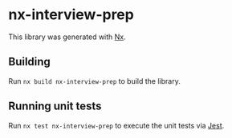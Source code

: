# nx-interview-prep

This library was generated with [Nx](https://nx.dev).

## Building

Run `nx build nx-interview-prep` to build the library.

## Running unit tests

Run `nx test nx-interview-prep` to execute the unit tests via [Jest](https://jestjs.io).
